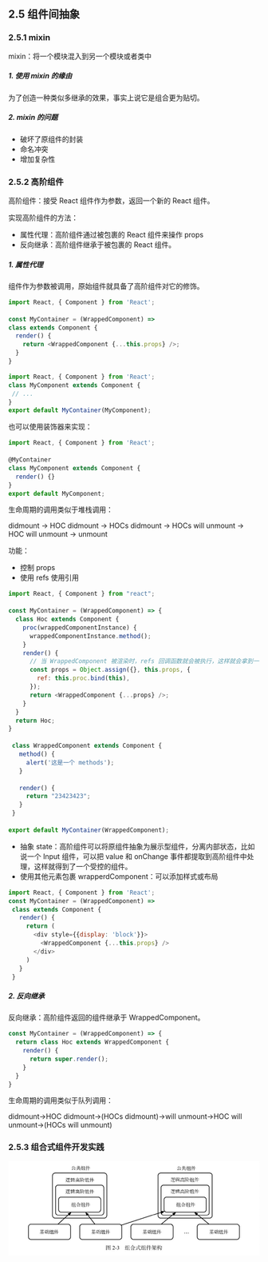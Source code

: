 ## 2.5 组件间抽象

### 2.5.1 mixin

mixin：将一个模块混入到另一个模块或者类中

##### 1. 使用 mixin 的缘由

为了创造一种类似多继承的效果，事实上说它是组合更为贴切。

##### 2. mixin 的问题

- 破坏了原组件的封装
- 命名冲突
- 增加复杂性



### 2.5.2 高阶组件

高阶组件：接受 React 组件作为参数，返回一个新的 React 组件。

实现高阶组件的方法：

- 属性代理：高阶组件通过被包裹的 React 组件来操作 props
- 反向继承：高阶组件继承于被包裹的 React 组件。

##### 1. 属性代理

组件作为参数被调用，原始组件就具备了高阶组件对它的修饰。

```javascript
import React, { Component } from 'React'; 

const MyContainer = (WrappedComponent) => 
class extends Component { 
  render() { 
    return <WrappedComponent {...this.props} />; 
  } 
}
```

```javascript
import React, { Component } from 'React'; 
class MyComponent extends Component { 
 // ... 
} 
export default MyContainer(MyComponent);
```

也可以使用装饰器来实现：

```javascript
import React, { Component } from 'React'; 

@MyContainer 
class MyComponent extends Component { 
  render() {} 
} 
export default MyComponent;
```

生命周期的调用类似于堆栈调用：

didmount -> HOC didmount -> HOCs didmount -> HOCs will unmount -> HOC will unmount  -> unmount

功能：

- 控制 props
- 使用 refs 使用引用

```javascript
import React, { Component } from "react";

const MyContainer = (WrappedComponent) => {
  class Hoc extends Component { 
    proc(wrappedComponentInstance) { 
      wrappedComponentInstance.method(); 
    } 
    render() { 
      // 当 WrappedComponent 被渲染时，refs 回调函数就会被执行，这样就会拿到一份Wrapped.Component 实例的引用
      const props = Object.assign({}, this.props, { 
        ref: this.proc.bind(this),
      }); 
      return <WrappedComponent {...props} />; 
    } 
  }
  return Hoc;
}

 class WrappedComponent extends Component {
   method() {
     alert('这是一个 methods');
   }

   render() {
     return "23423423";
   }
 }

export default MyContainer(WrappedComponent);

```

- 抽象 state：高阶组件可以将原组件抽象为展示型组件，分离内部状态，比如说一个 Input 组件，可以把 value 和 onChange 事件都提取到高阶组件中处理，这样就得到了一个受控的组件。
- 使用其他元素包裹 wrapperdComponent：可以添加样式或布局

```javascript
import React, { Component } from 'React'; 
const MyContainer = (WrappedComponent) => 
 class extends Component { 
   render() { 
     return ( 
       <div style={{display: 'block'}}> 
         <WrappedComponent {...this.props} /> 
       </div> 
     ) 
   } 
 }
```

##### 2. 反向继承

反向继承：高阶组件返回的组件继承于 WrappedComponent。

```javascript
const MyContainer = (WrappedComponent) => {
  return class Hoc extends WrappedComponent { 
    render() { 
      return super.render(); 
    }
  }
}
```

生命周期的调用类似于队列调用：

didmount→HOC didmount→(HOCs didmount)→will unmount→HOC will unmount→(HOCs will unmount) 



### 2.5.3 组合式组件开发实践

![image](https://github.com/liyuan-meng/ReadingNotes/blob/master/%E6%B7%B1%E5%85%A5%20React%20%E6%8A%80%E6%9C%AF%E6%A0%88/images/%E7%BB%84%E5%90%88%E5%BC%8F%E7%BB%84%E4%BB%B6%E6%9E%B6%E6%9E%84.jpg)







